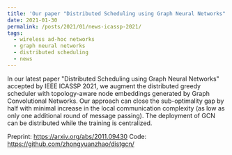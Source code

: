 ```yaml
---
title: 'Our paper "Distributed Scheduling using Graph Neural Networks" is accepted by IEEE ICASSP 2021'
date: 2021-01-30
permalink: /posts/2021/01/news-icassp-2021/
tags:
  - wireless ad-hoc networks
  - graph neural networks
  - distributed scheduling
  - news
---
```


In our latest paper "Distributed Scheduling using Graph Neural Networks" accepted by IEEE ICASSP 2021, we augment the distributed greedy scheduler with topology-aware node embeddings generated by Graph Convolutional Networks. Our approach can close the sub-optimality gap by half with minimal increase in the local communication complexity (as low as only one additional round of message passing). The deployment of GCN can be distributed while the training is centralized.

Preprint: https://arxiv.org/abs/2011.09430
Code: https://github.com/zhongyuanzhao/distgcn/

